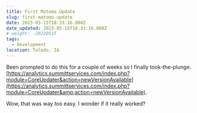 ```yaml
---
title: First Matomo Update
slug: first-matomo-update
date: 2023-05-15T18:33:16.000Z
date_updated: 2023-05-15T18:33:16.000Z
# weight: -20230515
tags:
  - Development
location: Toledo, IA
---
```


Been prompted to do this for a couple of weeks so I finally took-the-plunge.  [https://analytics.summittservices.com/index.php?module=CoreUpdater&action=newVersionAvailable](https://analytics.summittservices.com/index.php?module=CoreUpdater&amp;action=newVersionAvailable).

Wow, that was way too easy.  I wonder if it really worked?
